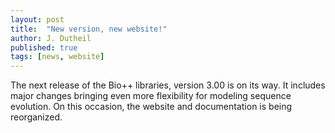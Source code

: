 ```yaml
---
layout: post
title:  "New version, new website!"
author: J. Dutheil
published: true
tags: [news, website]
---
```


The next release of the Bio++ libraries, version 3.00 is on its way. It includes major changes bringing even more flexibility for modeling sequence evolution.
On this occasion, the website and documentation is being reorganized.

